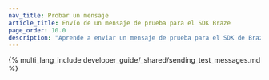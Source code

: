 ```yaml
---
nav_title: Probar un mensaje 
article_title: Envío de un mensaje de prueba para el SDK Braze
page_order: 10.0
description: "Aprende a enviar un mensaje de prueba para el SDK de Braze."
---
```


{% multi_lang_include developer_guide/_shared/sending_test_messages.md %}

